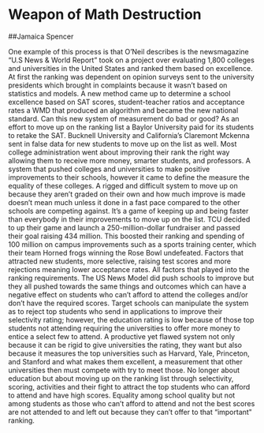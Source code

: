 # Weapon of Math Destruction

##Jamaica Spencer

One example of this process is that O’Neil describes is the newsmagazine “U.S News & World Report” took on a project over evaluating 1,800 colleges and universities in the United States and ranked them based on excellence. At first the ranking was dependent on opinion surveys sent to the university presidents which brought in complaints because it wasn’t based on statistics and models. A new method came up to determine a school excellence based on SAT scores, student-teacher ratios and acceptance rates a WMD that produced an algorithm and became the new national standard. Can this new system of measurement do bad or good? As an effort to move up on the ranking list a Baylor University paid for its students to retake the SAT. Bucknell University and California’s Claremont Mckenna sent in false data for new students to move up on the list as well. Most college administration went about improving their rank the right way allowing them to receive more money, smarter students, and professors. A system that pushed colleges and universities to make positive improvements to their schools, however it came to define the measure the equality of these colleges. A rigged and difficult system to move up on because they aren’t graded on their own and how much improve is made doesn’t mean much unless it done in a fast pace compared to the other schools are competing against. It’s a game of keeping up and being faster than everybody in their improvements to move up on the list. TCU decided to up their game and launch a 250-million-dollar fundraiser and passed their goal raising 434 million. This boosted their ranking and spending of 100 million on campus improvements such as a sports training center, which their team Horned frogs winning the Rose Bowl undefeated. Factors that attracted new students, more selective, raising test scores and more rejections meaning lower acceptance rates. All factors that played into the ranking requirements. The US News Model did push schools to improve but they all pushed towards the same things and outcomes which can have a negative effect on students who can’t afford to attend the colleges and/or don’t have the required scores. Target schools can manipulate the system as to reject top students who send in applications to improve their selectivity rating; however, the education rating is low because of those top students not attending requiring the universities to offer more money to entice a select few to attend. A productive yet flawed system not only because it can be rigid to give universities the rating, they want but also because it measures the top universities such as Harvard, Yale, Princeton, and Stanford and what makes them excellent, a measurement that other universities then must compete with try to meet those. No longer about education but about moving up on the ranking list through selectivity, scoring, activities and their fight to attract the top students who can afford to attend and have high scores. Equality among school quality but not among students as those who can’t afford to attend and not the best scores are not attended to and left out because they can’t offer to that “important" ranking.
